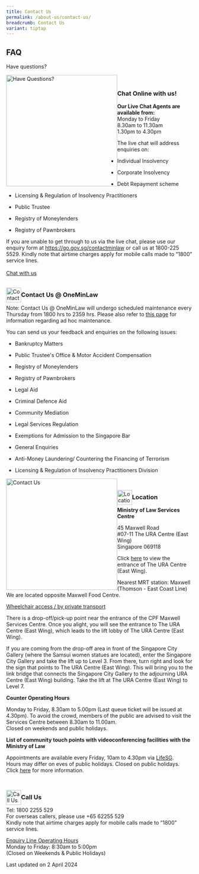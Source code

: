 ```yaml
---
title: Contact Us
permalink: /about-us/contact-us/
breadcrumb: Contact Us
variant: tiptap
---
```

<h2>FAQ</h2>
<p>Have questions?</p>
<div class="isomer-image-wrapper">
<img style="width: 300px; float: left;" height="auto" width="100%" title="Have Questions?" alt="Have Questions?" src="/images/mlaw-faq.png">
</div>
<p>
<br>
</p>
<h3>Chat Online with us!</h3>
<p><strong>Our Live Chat Agents are available from:</strong>
<br>Monday to Friday
<br>8.30am to 11.30am
<br>1.30pm to 4.30pm
<br>
</p>
<p>The live chat will address enquiries on:</p>
<ul data-tight="true" class="tight">
<li>
<p>Individual Insolvency</p>
</li>
<li>
<p>Corporate Insolvency</p>
</li>
<li>
<p>Debt Repayment scheme</p>
</li>
<li>
<p>Licensing &amp; Regulation of Insolvency Practitioners</p>
</li>
<li>
<p>Public Trustee</p>
</li>
<li>
<p>Registry of Moneylenders</p>
</li>
<li>
<p>Registry of Pawnbrokers</p>
</li>
</ul>
<p>If you are unable to get through to us via the live chat, please use our
enquiry form at <a href="https://go.gov.sg/contactminlaw" rel="noopener noreferrer nofollow" target="_blank">https://go.gov.sg/contactminlaw</a> or
call us at 1800-225 5529. Kindly note that airtime charges apply for mobile
calls made to “1800” service lines.
<br>
<br><a href="https://static.zdassets.com/web_widget/latest/liveChat.html?v=10#key=flexanswer1659.zendesk.com&amp;title=MinLaw%20Live%20Chat" rel="noopener noreferrer nofollow" target="_blank">Chat with us</a>
<br>
<br>
</p>
<div class="isomer-image-wrapper">
<img style="float:left; width: 40px;" height="auto" width="100%" title="Contact Us" alt="Contact Us" src="/images/enq.png">
</div>
<h3>Contact Us @ OneMinLaw</h3>
<p>Note: Contact Us @ OneMinLaw will undergo scheduled maintenance every
Thursday from 1800 hrs to 2359 hrs. Please also refer to <a href="https://www.mlaw.gov.sg/e-services/" rel="noopener noreferrer nofollow" target="_blank">this page</a> for
information regarding ad hoc maintenance.
<br>
</p>
<p>You can send us your feedback and enquiries on the following issues:</p>
<ul data-tight="true" class="tight">
<li>
<p>Bankruptcy Matters</p>
</li>
<li>
<p>Public Trustee's Office &amp; Motor Accident Compensation</p>
</li>
<li>
<p>Registry of Moneylenders</p>
</li>
<li>
<p>Registry of Pawnbrokers</p>
</li>
<li>
<p>Legal Aid</p>
</li>
<li>
<p>Criminal Defence Aid</p>
</li>
<li>
<p>Community Mediation</p>
</li>
<li>
<p>Legal Services Regulation</p>
</li>
<li>
<p>Exemptions for Admission to the Singapore Bar</p>
</li>
<li>
<p>General Enquiries</p>
</li>
<li>
<p>Anti-Money Laundering/ Countering the Financing of Terrorism</p>
</li>
<li>
<p>Licensing &amp; Regulation of Insolvency Practitioners Division</p>
</li>
</ul>
<div class="isomer-image-wrapper">
<img style="width: 300px; float: left;" height="auto" width="100%" title="Contact Us" alt="Contact Us" src="/images/mlaw-contactus.png">
</div>
<p>
<br>
</p>
<div class="isomer-image-wrapper">
<img style="float:left; width: 40px;" height="auto" width="100%" title="Location" alt="Location" src="/images/loc.png">
</div>
<h3>Location</h3>
<p><strong>Ministry of Law Services Centre</strong>
</p>
<p>45 Maxwell Road
<br>#07-11 The URA Centre (East Wing)
<br>Singapore 069118
<br>
</p>
<p>Click <a href="/files/ura%20east%20wing%20entrance.pdf" rel="noopener noreferrer nofollow" target="_blank">here</a> to
view the entrance of The URA Centre (East Wing).</p>
<p>Nearest MRT station: Maxwell (Thomson - East Coast Line)
<br>We are located opposite Maxwell Food Centre.
<br>
</p>
<p><u>Wheelchair access / by private transport</u>
</p>
<p>There is a drop-off/pick-up point near the entrance of the CPF Maxwell
Services Centre. Once you alight, you will see the entrance to The URA
Centre (East Wing), which leads to the lift lobby of The URA Centre (East
Wing).
<br>
</p>
<p>If you are coming from the drop-off area in front of the Singapore City
Gallery (where the Samsui women statues are located), enter the Singapore
City Gallery and take the lift up to Level 3. From there, turn right and
look for the sign that points to The URA Centre (East Wing). This will
bring you to the link bridge that connects the Singapore City Gallery to
the adjourning URA Centre (East Wing) building. Take the lift at The URA
Centre (East Wing) to Level 7.
<br>
</p>
<p><strong>Counter Operating Hours</strong>
</p>
<p>Monday to Friday, 8.30am to 5.00pm (Last queue ticket will be issued at
4.30pm). To avoid the crowd, members of the public are advised to visit
the Services Centre between 8.30am to 11.00am.
<br>Closed on weekends and public holidays.
<br>
</p>
<p><strong>List of community touch points with videoconferencing facilities with the Ministry of Law</strong>
<br>
</p>
<p>Appointments are available every Friday, 10am to 4.30pm via <a href="https://go.gov.sg/mlawvc" rel="noopener noreferrer nofollow" target="_blank">LifeSG</a>.
<br>Hours may differ on eves of public holidays. Closed on public holidays.
<br>Click <a href="/files/minlaw%20community%20touch%20points.pdf" rel="noopener noreferrer nofollow" target="_blank">here</a> for
more information.</p>
<p>
<br>
</p>
<div class="isomer-image-wrapper">
<img style="float:left; width: 40px;" height="auto" width="100%" title="Call Us" alt="Call Us" src="/images/call.png">
</div>
<h3>Call Us</h3>
<p>Tel: 1800 2255 529
<br>For overseas callers, please use +65 62255 529
<br>Kindly note that airtime charges apply for mobile calls made to “1800”
service lines.</p>
<p><u>Enquiry Line Operating Hours</u>
<br>Monday to Friday: 8:30am to 5:00pm
<br>(Closed on Weekends &amp; Public Holidays)</p>
<p></p>
<p>Last updated on 2 April 2024</p>